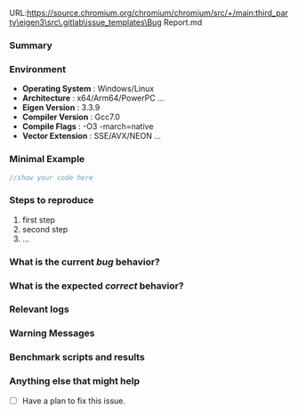 URL:https://source.chromium.org/chromium/chromium/src/+/main:third_party\eigen3\src\.gitlab\issue_templates\Bug Report.md
<!--
Please read this!

Before opening a new issue, make sure to search for keywords in the issues
filtered by "bug::confirmed" or "bug::unconfirmed" and "bugzilla" label:

- https://gitlab.com/libeigen/eigen/-/issues?scope=all&utf8=%E2%9C%93&state=opened&label_name[]=bug%3A%3Aconfirmed
- https://gitlab.com/libeigen/eigen/-/issues?scope=all&utf8=%E2%9C%93&state=opened&label_name[]=bug%3A%3Aunconfirmed
- https://gitlab.com/libeigen/eigen/-/issues?scope=all&utf8=%E2%9C%93&state=opened&label_name[]=bugzilla

and verify the issue you're about to submit isn't a duplicate. -->

### Summary
<!-- Summarize the bug encountered concisely. -->

### Environment
<!-- Please provide your development environment here -->
- **Operating System** : Windows/Linux
- **Architecture** : x64/Arm64/PowerPC ...
- **Eigen Version** : 3.3.9
- **Compiler Version** : Gcc7.0
- **Compile Flags** : -O3 -march=native
- **Vector Extension** : SSE/AVX/NEON ...

### Minimal Example
<!-- If possible, please create a minimal example here that exhibits the problematic behavior.
You can also link to [godbolt](https://godbolt.org). But please note that you need to click 
the "Share" button in the top right-hand corner of the godbolt page where you reproduce the sample 
code to get the share link instead of in your browser address bar. 

You can read [the guidelines on stackoverflow](https://stackoverflow.com/help/minimal-reproducible-example)
on how to create a good minimal example. -->

```cpp
//show your code here
```

### Steps to reproduce
<!-- Describe how one can reproduce the issue - this is very important. Please use an ordered list. -->

1. first step
2. second step
3. ... 

### What is the current *bug* behavior?
<!-- Describe what actually happens. -->

### What is the expected *correct* behavior?
<!-- Describe what you should see instead. -->

### Relevant logs
<!-- Add relevant code snippets or program output within blocks marked by " ``` " -->

<!-- OPTIONAL: remove this section if you are not reporting a compilation warning issue.-->
### Warning Messages
<!-- Show us the warning messages you got! -->

<!-- OPTIONAL: remove this section if you are not reporting a performance issue. -->
### Benchmark scripts and results
<!-- Please share any benchmark scripts - either standalone, or using [Google Benchmark](https://github.com/google/benchmark). -->

### Anything else that might help
<!-- It will be better to provide us more information to help narrow down the cause. 
Including but not limited to the following: 
- lines of code that might help us diagnose the problem. 
- potential ways to address the issue.
- last known working/first broken version (release number or commit hash). --> 

- [ ] Have a plan to fix this issue.
